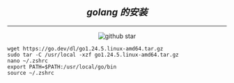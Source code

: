 <div align="center">

## **_golang 的安装_**

---

![github star](https://img.shields.io/badge/tattoo1880-v_1.0-blue)

</div>

```shell
wget https://go.dev/dl/go1.24.5.linux-amd64.tar.gz
sudo tar -C /usr/local -xzf go1.24.5.linux-amd64.tar.gz
nano ~/.zshrc
export PATH=$PATH:/usr/local/go/bin
source ~/.zshrc
```
